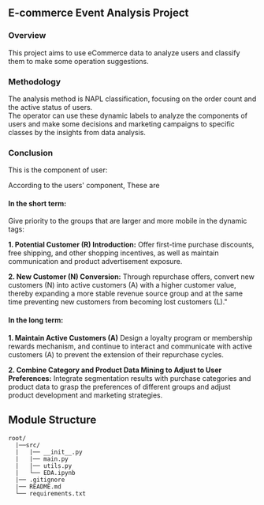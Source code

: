## E-commerce Event Analysis Project

### Overview

This project aims to use eCommerce data to analyze users and classify them to make some operation suggestions.

### Methodology

The analysis method is NAPL classification, focusing on the order count and the active status of users.\
The operator can use these dynamic labels to analyze the components of users and make some decisions and marketing campaigns to specific classes by the insights from data analysis.

### Conclusion

This is the component of user:


According to the users' component, These are 


#### In the short term:

Give priority to the groups that are larger and more mobile in the dynamic tags:

**1. Potential Customer (R) Introduction:**
   Offer first-time purchase discounts, free shipping, and other shopping incentives, as well as maintain communication and product advertisement exposure.

**2. New Customer (N) Conversion:**
  Through repurchase offers, convert new customers (N) into active customers (A) with a higher customer value, thereby expanding a more stable revenue source group and at the same time preventing new customers from becoming lost customers (L)."

#### In the long term:

**1. Maintain Active Customers (A)**
  Design a loyalty program or membership rewards mechanism, and continue to interact and communicate with active customers (A) to prevent the extension of their repurchase cycles.

**2. Combine Category and Product Data Mining to Adjust to User Preferences:**
  Integrate segmentation results with purchase categories and product data to grasp the preferences of different groups and adjust product development and marketing strategies.

## Module Structure

```plaintext
root/
  |──src/
  |   |── __init__.py
  |   |── main.py
  |   |── utils.py
  |   └── EDA.ipynb 
  |── .gitignore
  |── README.md
  └── requirements.txt
```
